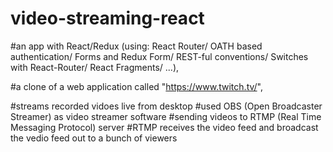# video-streaming-react

#an app with React/Redux (using: React Router/ OATH based authentication/ Forms and Redux Form/ REST-ful conventions/ Switches with React-Router/ React Fragments/ ...), 

#a clone of a web application called "https://www.twitch.tv/", 

#streams recorded vidoes live from desktop
#used OBS (Open Broadcaster Streamer) as video streamer software
#sending videos to RTMP (Real Time Messaging Protocol) server
#RTMP receives the video feed and broadcast the vedio feed out to a bunch of viewers

